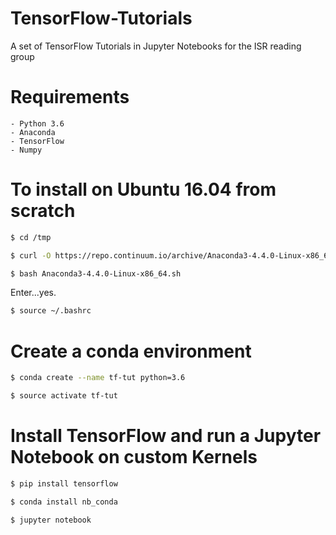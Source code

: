 # TensorFlow-Tutorials
A set of TensorFlow Tutorials in Jupyter Notebooks for the ISR reading group

# Requirements
	
	- Python 3.6
	- Anaconda
	- TensorFlow
	- Numpy

# To install on Ubuntu 16.04 from scratch

```bash
$ cd /tmp
```
```bash
$ curl -O https://repo.continuum.io/archive/Anaconda3-4.4.0-Linux-x86_64.sh
```
```bash
$ bash Anaconda3-4.4.0-Linux-x86_64.sh
```
Enter...yes.

```bash
$ source ~/.bashrc
```
# Create a conda environment

```bash
$ conda create --name tf-tut python=3.6
```
```bash
$ source activate tf-tut
```
# Install TensorFlow and run a Jupyter Notebook on custom Kernels

```bash
$ pip install tensorflow
```

```bash
$ conda install nb_conda
```

```bash
$ jupyter notebook
```